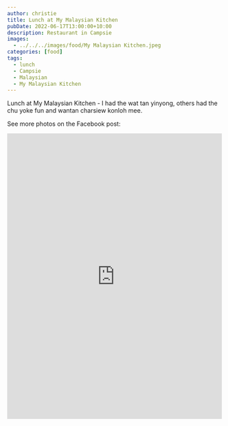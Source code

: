 ```yaml
---
author: christie
title: Lunch at My Malaysian Kitchen
pubDate: 2022-06-17T13:00:00+10:00
description: Restaurant in Campsie
images:
  - ../../../images/food/My Malaysian Kitchen.jpeg
categories: [food]
tags:
  - lunch
  - Campsie
  - Malaysian
  - My Malaysian Kitchen
---
```


Lunch at My Malaysian Kitchen - I had the wat tan yinyong, others had the chu yoke fun and wantan charsiew konloh mee.

See more photos on the Facebook post:

<iframe src="https://www.facebook.com/plugins/post.php?href=https%3A%2F%2Fwww.facebook.com%2Fchris1.tham%2Fposts%2Fpfbid0KLizupMjkbS7WiwR43kNdjRVdcrkcm2tBkzEXw6d2XpTJR6TLkGfRZv695Bw1n1Ul&show_text=true&width=500" width="500" height="665" style="border:none;overflow:hidden" scrolling="no" frameborder="0" allowfullscreen="true" allow="autoplay; clipboard-write; encrypted-media; picture-in-picture; web-share"></iframe>
